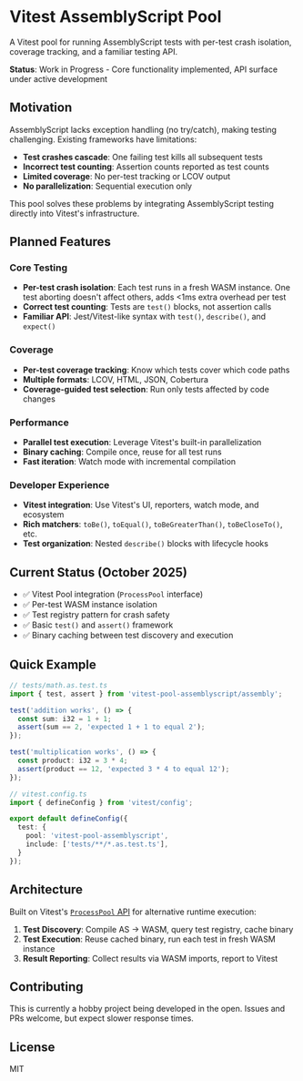 # Vitest AssemblyScript Pool

A Vitest pool for running AssemblyScript tests with per-test crash isolation, coverage tracking, and a familiar testing API.

**Status**: Work in Progress - Core functionality implemented, API surface under active development

## Motivation

AssemblyScript lacks exception handling (no try/catch), making testing challenging. Existing frameworks have limitations:

- **Test crashes cascade**: One failing test kills all subsequent tests
- **Incorrect test counting**: Assertion counts reported as test counts
- **Limited coverage**: No per-test tracking or LCOV output
- **No parallelization**: Sequential execution only

This pool solves these problems by integrating AssemblyScript testing directly into Vitest's infrastructure.

## Planned Features

### Core Testing

- **Per-test crash isolation**: Each test runs in a fresh WASM instance. One test aborting doesn't affect others, adds <1ms extra overhead per test
- **Correct test counting**: Tests are `test()` blocks, not assertion calls
- **Familiar API**: Jest/Vitest-like syntax with `test()`, `describe()`, and `expect()`

### Coverage

- **Per-test coverage tracking**: Know which tests cover which code paths
- **Multiple formats**: LCOV, HTML, JSON, Cobertura
- **Coverage-guided test selection**: Run only tests affected by code changes

### Performance

- **Parallel test execution**: Leverage Vitest's built-in parallelization
- **Binary caching**: Compile once, reuse for all test runs
- **Fast iteration**: Watch mode with incremental compilation

### Developer Experience

- **Vitest integration**: Use Vitest's UI, reporters, watch mode, and ecosystem
- **Rich matchers**: `toBe()`, `toEqual()`, `toBeGreaterThan()`, `toBeCloseTo()`, etc.
- **Test organization**: Nested `describe()` blocks with lifecycle hooks

## Current Status (October 2025)

- ✅ Vitest Pool integration (`ProcessPool` interface)
- ✅ Per-test WASM instance isolation
- ✅ Test registry pattern for crash safety
- ✅ Basic `test()` and `assert()` framework
- ✅ Binary caching between test discovery and execution

## Quick Example

```typescript
// tests/math.as.test.ts
import { test, assert } from 'vitest-pool-assemblyscript/assembly';

test('addition works', () => {
  const sum: i32 = 1 + 1;
  assert(sum == 2, 'expected 1 + 1 to equal 2');
});

test('multiplication works', () => {
  const product: i32 = 3 * 4;
  assert(product == 12, 'expected 3 * 4 to equal 12');
});
```

```typescript
// vitest.config.ts
import { defineConfig } from 'vitest/config';

export default defineConfig({
  test: {
    pool: 'vitest-pool-assemblyscript',
    include: ['tests/**/*.as.test.ts'],
  }
});
```

## Architecture

Built on Vitest's [`ProcessPool` API](https://vitest.dev/advanced/pool) for alternative runtime execution:

1. **Test Discovery**: Compile AS → WASM, query test registry, cache binary
2. **Test Execution**: Reuse cached binary, run each test in fresh WASM instance
3. **Result Reporting**: Collect results via WASM imports, report to Vitest

## Contributing

This is currently a hobby project being developed in the open. Issues and PRs welcome, but expect slower response times.

## License

MIT
